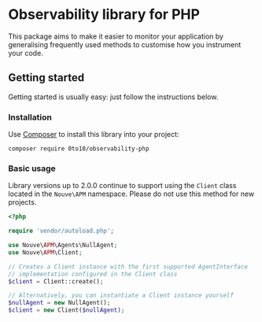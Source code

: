 # Observability library for PHP

This package aims to make it easier to monitor your application by
generalising frequently used methods to customise how you instrument
your code.


## Getting started

Getting started is usually easy: just follow the instructions below.


### Installation

Use [Composer](https://getcomposer.org/) to install this library into your project:

```shell
composer require 0to10/observability-php
```


### Basic usage

Library versions up to 2.0.0 continue to support using the `Client` class located
in the `Nouve\APM` namespace. Please do not use this method for new projects.

```php
<?php

require 'vendor/autoload.php';

use Nouve\APM\Agents\NullAgent;
use Nouve\APM\Client;

// Creates a Client instance with the first supported AgentInterface
// implementation configured in the Client class
$client = Client::create();

// Alternatively, you can instantiate a Client instance yourself
$nullAgent = new NullAgent();
$client = new Client($nullAgent);
```
